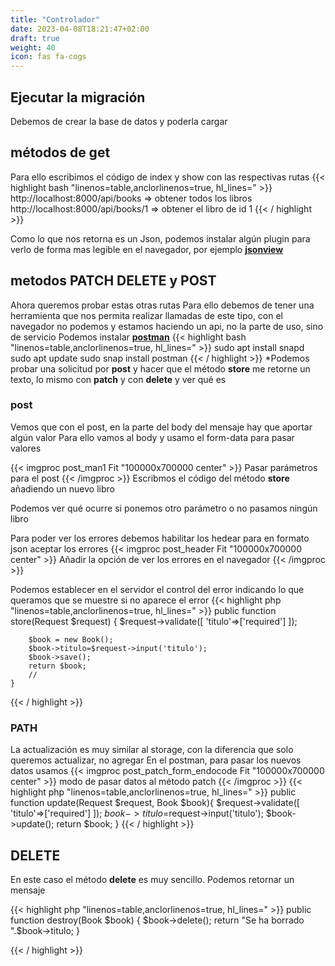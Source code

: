 ```yaml
---
title: "Controlador"
date: 2023-04-08T18:21:47+02:00
draft: true
weight: 40
icon: fas fa-cogs
---
```

## Ejecutar la migración
Debemos de crear la base de datos y poderla cargar

##  métodos de get
Para ello escribimos el código de index y show con las respectivas rutas
{{< highlight bash "linenos=table,anclorlinenos=true, hl_lines=" >}}
http://localhost:8000/api/books => obtener todos los libros
http://localhost:8000/api/books/1 => obtener el libro de id 1
{{< / highlight >}}

Como lo que nos retorna es un Json, podemos instalar algún plugin para verlo de forma mas legible en el navegador, por ejemplo **[jsonview](https://chrome.google.com/webstore/detail/jsonview/gmegofmjomhknnokphhckolhcffdaihd?hl=es)**

## metodos PATCH DELETE y POST
Ahora queremos probar estas otras rutas
Para ello debemos de tener una herramienta que nos permita realizar llamadas de este tipo, con el navegador no podemos y estamos haciendo un api, no la parte de uso, sino de servicio
Podemos instalar **[postman](https://www.postman.com/)**
{{< highlight bash "linenos=table,anclorlinenos=true, hl_lines=" >}}
sudo apt install snapd
sudo apt update
sudo snap install postman
{{< / highlight >}}
*Podemos probar una solicitud por  **post** y hacer que el método **store** me retorne un texto, lo mismo con **patch** y con **delete**  y ver qué es
### post
Vemos que con el post, en la parte del body del mensaje hay que aportar algún valor
Para ello vamos al body y usamo el form-data para pasar valores

{{< imgproc post_man1 Fit "100000x700000 center" >}}
Pasar parámetros para el post
{{< /imgproc >}}
Escribmos el código del método **store** añadiendo un nuevo libro

Podemos ver qué ocurre si ponemos otro parámetro o no pasamos ningún libro

Para poder ver los errores debemos habilitar los hedear para en formato json aceptar los errores
{{< imgproc post_header Fit "100000x700000 center" >}}
Añadir la opción de ver los errores en el navegador
{{< /imgproc >}}

Podemos establecer en el servidor el control del error indicando lo que queramos que se muestre si no aparece el error
{{< highlight php "linenos=table,anclorlinenos=true, hl_lines=" >}}
    public function store(Request $request)
    {
        $request->validate([
            'titulo'=>['required']
        ]);

        $book = new Book();
        $book->titulo=$request->input('titulo');
        $book->save();
        return $book;
        //
    }
{{< / highlight >}}

### PATH
La actualización es muy similar al storage, con la diferencia que solo queremos actualizar, no agregar
En el postman, para pasar los nuevos datos usamos 
{{< imgproc post_patch_form_endocode Fit "100000x700000 center" >}}
modo de pasar datos al método patch
{{< /imgproc >}}
{{< highlight php "linenos=table,anclorlinenos=true, hl_lines=" >}}
public function update(Request $request, Book $book){
        $request->validate([
                    'titulo'=>['required']
        ]);
        $book->titulo=$request->input('titulo');
        $book->update();
        return $book;
    }
{{< / highlight >}}

## DELETE
En este caso el método **delete** es muy sencillo. Podemos retornar un mensaje

{{< highlight php "linenos=table,anclorlinenos=true, hl_lines=" >}}
public function destroy(Book $book)
{
$book->delete();
return "Se ha borrado ".$book->titulo;
}

{{< / highlight >}}